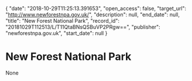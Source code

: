 {
  "date": "2018-10-29T11:25:13.391653", 
  "open_access": false, 
  "target_url": "http://www.newforestnpa.gov.uk/", 
  "description": null, 
  "end_date": null, 
  "title": "New Forest National Park", 
  "record_id": "20181029T112513/L/T11QtaBNsQSBuVP2PRgw==", 
  "publisher": "newforestnpa.gov.uk", 
  "start_date": null
}

# New Forest National Park

None